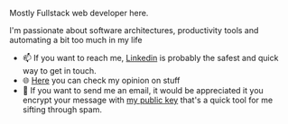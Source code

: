 Mostly Fullstack web developer here.

I'm passionate about software architectures, productivity tools and automating a bit too much in my life

- 📫 If you want to reach me, [Linkedin](https://www.linkedin.com/in/lucabruzzone/) is probably the safest and quick way to get in touch.
- 🌐 [Here](https://lucabruzzone.me) you can check my opinion on stuff
- 📩 If you want to send me an email, it would be appreciated it you encrypt your message with [my public key](https://keybase.io/unsigned) that's a quick tool for me sifting through spam.
